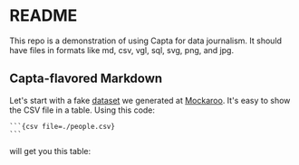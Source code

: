 # README

This repo is a demonstration of using Capta for data journalism.
It should have files in formats like md, csv, vgl, sql, svg, png, and jpg.

## Capta-flavored Markdown

Let's start with a fake [dataset](people.csv) we generated at [Mockaroo](https://www.mockaroo.com/).
It's easy to show the CSV file in a table. Using this code:

````
```{csv file=./people.csv}
```
````

will get you this table:

```{csv file=./people.csv}
```

